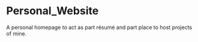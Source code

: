 # Personal_Website
A personal homepage to act as part résumé and part place to host projects of mine.
